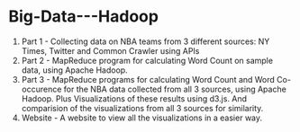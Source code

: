 # Big-Data---Hadoop

1. Part 1 - Collecting data on NBA teams from 3 different sources: NY Times, Twitter and Common Crawler using APIs
2. Part 2 - MapReduce program for calculating Word Count on sample data, using Apache Hadoop.
3. Part 3 - MapReduce programs for calculating Word Count and Word Co-occurence for the NBA data collected from all 3 sources, using Apache Hadoop. Plus Visualizations of these results using d3.js. And comparision of the visualizations from all 3 sources for similarity.
4. Website - A website to view all the visualizations in a easier way.
